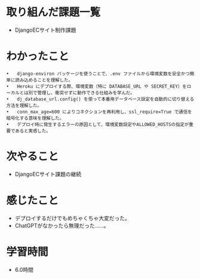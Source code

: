 # 取り組んだ課題一覧
- DjangoECサイト制作課題

# わかったこと
	•	django-environ パッケージを使うことで、.env ファイルから環境変数を安全かつ簡単に読み込めることを理解した。
	•	Heroku にデプロイする際、環境変数（特に DATABASE_URL や SECRET_KEY）をローカルとは別で管理し、衝突せずに動作できる仕組みを学んだ。
	•	dj_database_url.config() を使って本番用データベース設定を自動的に切り替える方法を理解した。
	•	conn_max_age=600 によりコネクションを再利用し、ssl_require=True で通信を暗号化する意味を理解した。
	•	デプロイ時に発生するエラーの原因として、環境変数設定やALLOWED_HOSTSの指定が重要であると実感した。

# 次やること
- DjangoECサイト課題の継続

# 感じたこと
- デプロイするだけでもめちゃくちゃ大変だった。
- ChatGPTがなかったら無理だった……。
# 学習時間

- 6.0時間
